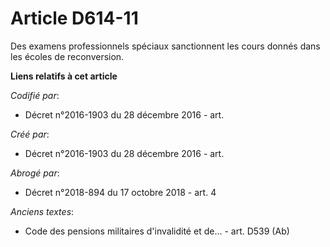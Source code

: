 # Article D614-11

Des examens professionnels spéciaux sanctionnent les cours donnés dans les écoles de reconversion.

**Liens relatifs à cet article**

_Codifié par_:

  - Décret n°2016-1903 du 28 décembre 2016 - art.

_Créé par_:

  - Décret n°2016-1903 du 28 décembre 2016 - art.

_Abrogé par_:

  - Décret n°2018-894 du 17 octobre 2018 - art. 4

_Anciens textes_:

  - Code des pensions militaires d'invalidité et de... - art. D539 (Ab)
